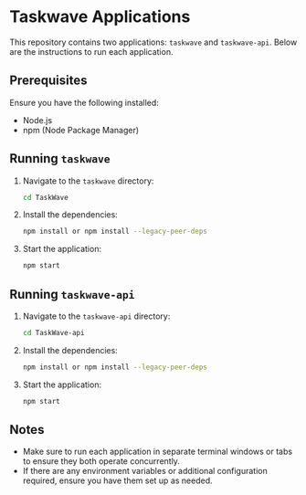 # Taskwave Applications

This repository contains two applications: `taskwave` and `taskwave-api`. Below are the instructions to run each application.

## Prerequisites

Ensure you have the following installed:
- Node.js
- npm (Node Package Manager)

## Running `taskwave`

1. Navigate to the `taskwave` directory:
    ```sh
    cd TaskWave
    ```

2. Install the dependencies:
    ```sh
    npm install or npm install --legacy-peer-deps
    ```

3. Start the application:
    ```sh
    npm start
    ```

## Running `taskwave-api`

1. Navigate to the `taskwave-api` directory:
    ```sh
    cd TaskWave-api
    ```

2. Install the dependencies:
    ```sh
    npm install or npm install --legacy-peer-deps
    ```

3. Start the application:
    ```sh
    npm start
    ```

## Notes

- Make sure to run each application in separate terminal windows or tabs to ensure they both operate concurrently.
- If there are any environment variables or additional configuration required, ensure you have them set up as needed.

